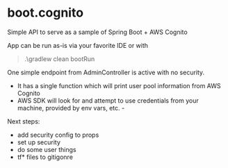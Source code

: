 # boot.cognito

Simple API to serve as a sample of Spring Boot + AWS Cognito

App can be run as-is via your favorite IDE or with
> .\gradlew clean bootRun

One simple endpoint from AdminController is active with no security. 
- It has a single function which will print user pool information from AWS Cognito
- AWS SDK will look for and attempt to use credentials from your machine, provided by env vars, etc. -  

Next steps:

- add security config to props
- set up security
- do some user things
- tf* files to gitigonre